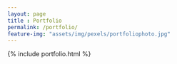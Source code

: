 ```yaml
--- 
layout: page
title : Portfolio 
permalink: /portfolio/
feature-img: "assets/img/pexels/portfoliophoto.jpg"
---
```


{% include portfolio.html %}